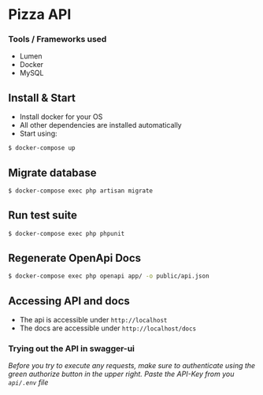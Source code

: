 # Pizza API


### Tools / Frameworks used

* Lumen
* Docker
* MySQL

## Install & Start

* Install docker for your OS
* All other dependencies are installed automatically
* Start using:

```bash
$ docker-compose up
```

## Migrate database

```bash
$ docker-compose exec php artisan migrate
```


## Run test suite

```bash
$ docker-compose exec php phpunit
```

## Regenerate OpenApi Docs

```bash
$ docker-compose exec php openapi app/ -o public/api.json
```

## Accessing API and docs

* The api is accessible under `http://localhost`
* The docs are accessible under `http://localhost/docs`

### Trying out the API in swagger-ui

*Before you try to execute any requests, make sure to authenticate using the green authorize button in the upper right. Paste the API-Key from you `api/.env` file*


